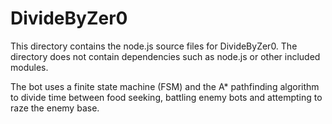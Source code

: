 DivideByZer0
============

This directory contains the node.js source files for DivideByZer0.  The directory does not contain dependencies such as node.js or other included modules.  


The bot uses a finite state machine (FSM) and the A* pathfinding algorithm to divide time between food seeking, battling enemy bots and attempting to raze the enemy base.